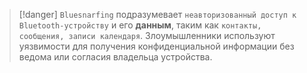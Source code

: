 
> [!danger] 
> `Bluesnarfing` подразумевает `неавторизованный доступ к Bluetooth-устройству` и его **данным**, таким как `контакты, сообщения, записи календаря`. Злоумышленники используют уязвимости для получения конфиденциальной информации без ведома или согласия владельца устройства.


